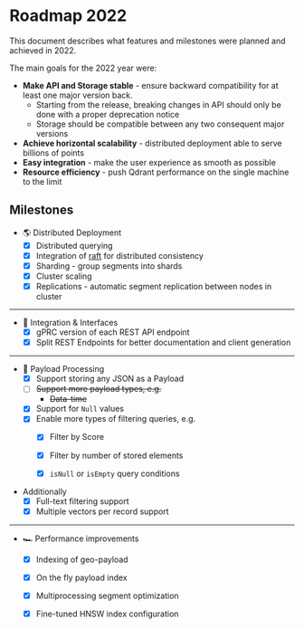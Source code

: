 # Roadmap 2022

This document describes what features and milestones were planned and achieved in 2022.

The main goals for the 2022 year were:

* **Make API and Storage stable** - ensure backward compatibility for at least one major version back.
    * Starting from the release, breaking changes in API should only be done with a proper deprecation notice
    * Storage should be compatible between any two consequent major versions
* **Achieve horizontal scalability** - distributed deployment able to serve billions of points
* **Easy integration** - make the user experience as smooth as possible
* **Resource efficiency** - push Qdrant performance on the single machine to the limit


## Milestones

* :earth_americas: Distributed Deployment
    * [x] Distributed querying
    * [x] Integration of [raft](https://raft.github.io/) for distributed consistency
    * [x] Sharding - group segments into shards
    * [x] Cluster scaling
    * [x] Replications - automatic segment replication between nodes in cluster

---

* :electric_plug: Integration & Interfaces
    * [x] gPRC version of each REST API endpoint
    * [x] Split REST Endpoints for better documentation and client generation

---

* :truck: Payload Processing
    * [x] Support storing any JSON as a Payload
    * [ ] ~~Support more payload types, e.g.~~
        * ~~Data-time~~
    * [x] Support for `Null` values
    * [x] Enable more types of filtering queries, e.g.
        * [x] Filter by Score
        * [x] Filter by number of stored elements
        * [x] `isNull` or `isEmpty` query conditions


* Additionally
    * [x] Full-text filtering support
    * [x] Multiple vectors per record support

---

* :racing_car: Performance improvements
    * [x] Indexing of geo-payload
    * [x] On the fly payload index
    * [x] Multiprocessing segment optimization
    * [x] Fine-tuned HNSW index configuration
  
